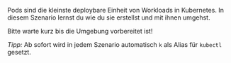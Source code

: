 Pods sind die kleinste deploybare Einheit von Workloads in Kubernetes. In diesem Szenario lernst du wie du sie erstellst und mit ihnen umgehst.

Bitte warte kurz bis die Umgebung vorbereitet ist!

*Tipp:* Ab sofort wird in jedem Szenario automatisch `k` als Alias für `kubectl` gesetzt.